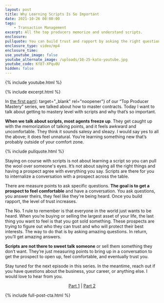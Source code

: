 ```yaml
---
layout: post
title: Why Learning Scripts Is So Important
date: 2021-10-26 00:00:00
tags:
    - Transaction Management
excerpt: All the top producers memorize and understand scripts.
enclosure:
pullquote: You can build trust and rapport by asking the right questions.
enclosure_type: video/mp4
enclosure_time:
use_youtube_image: false
youtube_alternate_image: /uploads/10-25-kato-youtube.jpg
youtube_code: Kf87-XPqu0U
hidden: false
---
```

{% include youtube.html %}

{% include excerpt.html %}

In [<u>the first part</u>](https://coachkato.com/why-contracts-and-disclosures-are-vital-to-understand.html){: target="_blank" rel="noopener"} of our “Top Producer Mastery” series, we talked about how to master contracts. Today I want to talk about getting to mastery level with scripts and why that’s so important.

**When we talk about scripts, most agents freeze up**. They get caught up with the memorization of talking points, and it feels awkward and uncomfortable. They think it sounds salesy and sleazy. I would say yes to all the above; it does feel unnatural. You’re learning something new that’s probably outside of your comfort zone.

{% include pullquote.html %}

Staying on course with scripts is not about learning a script so you can pull the wool over someone's eyes. It’s not about saying all the right things and having a prospect agree with everything you say. Scripts are there for you to internalize a conversation with a prospect across the table.

There are measure points to ask specific questions. **The goal is to get a prospect to feel comfortable** and have a conversation. You ask questions, you answer theirs, they feel like they're being heard. Once you build rapport, the level of trust increases.

The No. 1 rule to remember is that everyone in the world just wants to be heard. When you’re buying or selling the largest asset of your life, the last thing you want to feel is that you got sold something. These prospects are trying to figure out who they can trust and who will protect their best interests. The way to do that is by asking amazing questions. In return, you’ll get amazing answers.

**Scripts are not there to sweet talk someone** or sell them something they don’t want. They’re just measuring points to bring up in a conversation to get the prospect to open up, feel comfortable, and eventually trust you.

Stay tuned for the next episode in this series. In the meantime, reach out if you have questions about the business, your career, or anything else. I would love to hear from you.

<center style="h3";><a target="_blank" rel="noopener" href="https://coachkato.com/why-contracts-and-disclosures-are-vital-to-understand.html">Part 1</a> | <a target="_blank" rel="noopener" href="https://coachkato.com/why-learning-scripts-is-so-important.html">Part 2</a></center>

{% include full-post-cta.html %}
